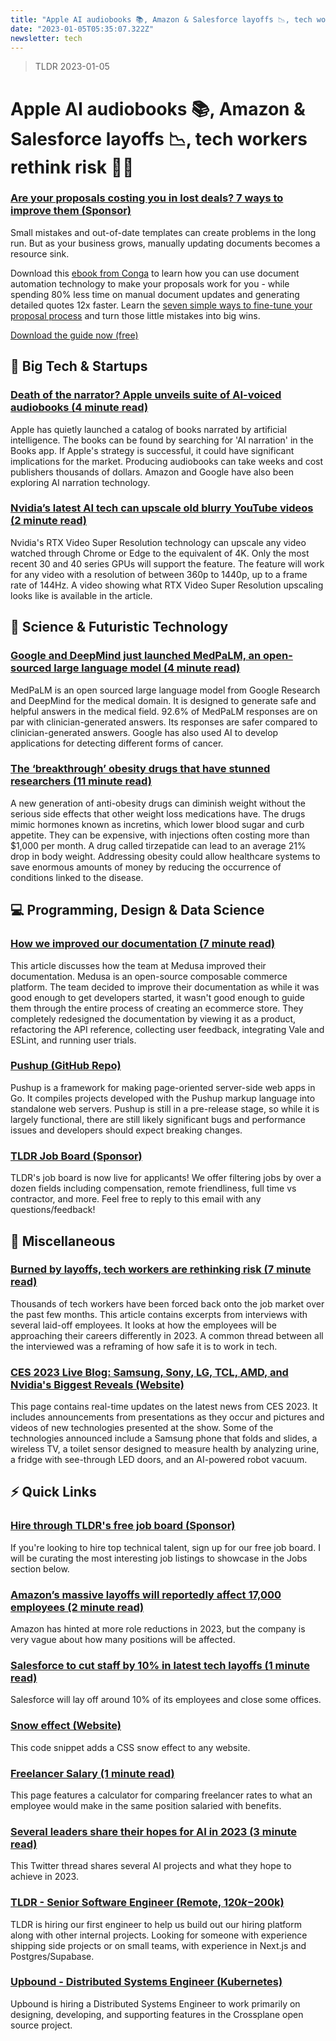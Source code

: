 ```yaml
---
title: "Apple AI audiobooks 📚, Amazon & Salesforce layoffs 📉, tech workers rethink risk 👨‍💻"
date: "2023-01-05T05:35:07.322Z"
newsletter: tech
---
```


> TLDR 2023-01-05
# Apple AI audiobooks 📚, Amazon & Salesforce layoffs 📉, tech workers rethink risk 👨‍💻

### [Are your proposals costing you in lost deals? 7 ways to improve them (Sponsor)](https://conga.com/resources/seven-ways-make-your-proposals-work-you-whitepaper?utm_campaign=glob-paidadvertising-sevenwaystomakeproposalsworkforyou&amp;utm_source=tldr&amp;utm_medium=email&amp;utm_content=newsletter#$query:utm_campaign=glob-paidadvertising-sevenwaystomakeproposalsworkforyou&amp;utm_source=tldr&amp;utm_medium=email&amp;utm_content=newsletter#)

Small mistakes and out-of-date templates can create problems in the long run. But as your business grows, manually updating documents becomes a resource sink.

Download this [ebook from Conga](https://conga.com/resources/seven-ways-make-your-proposals-work-you-whitepaper?utm_campaign=glob-paidadvertising-sevenwaystomakeproposalsworkforyou&utm_source=tldr&utm_medium=email&utm_content=newsletter#$query:utm_campaign=glob-paidadvertising-sevenwaystomakeproposalsworkforyou&utm_source=tldr&utm_medium=email&utm_content=newsletter) to learn how you can use document automation technology to make your proposals work for you - while spending 80% less time on manual document updates and generating detailed quotes 12x faster. Learn the [seven simple ways to fine-tune your proposal process](https://conga.com/resources/seven-ways-make-your-proposals-work-you-whitepaper?utm_campaign=glob-paidadvertising-sevenwaystomakeproposalsworkforyou&utm_source=tldr&utm_medium=email&utm_content=newsletter#$query:utm_campaign=glob-paidadvertising-sevenwaystomakeproposalsworkforyou&utm_source=tldr&utm_medium=email&utm_content=newsletter) and turn those little mistakes into big wins.

[Download the guide now (free)](https://conga.com/resources/seven-ways-make-your-proposals-work-you-whitepaper?utm_campaign=glob-paidadvertising-sevenwaystomakeproposalsworkforyou&utm_source=tldr&utm_medium=email&utm_content=newsletter#$query:utm_campaign=glob-paidadvertising-sevenwaystomakeproposalsworkforyou&utm_source=tldr&utm_medium=email&utm_content=newsletter)

## 📱 Big Tech & Startups

### [Death of the narrator? Apple unveils suite of AI-voiced audiobooks (4 minute read)](https://www.theguardian.com/technology/2023/jan/04/apple-artificial-intelligence-ai-audiobooks?utm_source=tldrnewsletter)

Apple has quietly launched a catalog of books narrated by artificial intelligence. The books can be found by searching for 'AI narration' in the Books app. If Apple's strategy is successful, it could have significant implications for the market. Producing audiobooks can take weeks and cost publishers thousands of dollars. Amazon and Google have also been exploring AI narration technology.

### [Nvidia’s latest AI tech can upscale old blurry YouTube videos (2 minute read)](https://www.theverge.com/2023/1/4/23538584/nvidia-ai-upscaling-browser-chrome-edge-30-40-series-gpu-graphics-cards-4k-1080p?utm_source=tldrnewsletter)

Nvidia's RTX Video Super Resolution technology can upscale any video watched through Chrome or Edge to the equivalent of 4K. Only the most recent 30 and 40 series GPUs will support the feature. The feature will work for any video with a resolution of between 360p to 1440p, up to a frame rate of 144Hz. A video showing what RTX Video Super Resolution upscaling looks like is available in the article.

## 🚀 Science & Futuristic Technology

### [Google and DeepMind just launched MedPaLM, an open-sourced large language model (4 minute read)](https://interestingengineering.com/innovation/google-deepmind-medpalm-language-model?utm_source=tldrnewsletter)

MedPaLM is an open sourced large language model from Google Research and DeepMind for the medical domain. It is designed to generate safe and helpful answers in the medical field. 92.6% of MedPaLM responses are on par with clinician-generated answers. Its responses are safer compared to clinician-generated answers. Google has also used AI to develop applications for detecting different forms of cancer.

### [The ‘breakthrough’ obesity drugs that have stunned researchers (11 minute read)](https://www.nature.com/articles/d41586-022-04505-7?utm_source=tldrnewsletter)

A new generation of anti-obesity drugs can diminish weight without the serious side effects that other weight loss medications have. The drugs mimic hormones known as incretins, which lower blood sugar and curb appetite. They can be expensive, with injections often costing more than $1,000 per month. A drug called tirzepatide can lead to an average 21% drop in body weight. Addressing obesity could allow healthcare systems to save enormous amounts of money by reducing the occurrence of conditions linked to the disease.

## 💻 Programming, Design & Data Science

### [How we improved our documentation (7 minute read)](https://medusajs.com/blog/how-we-improved-our-documentation?utm_source=tldrnewsletter)

This article discusses how the team at Medusa improved their documentation. Medusa is an open-source composable commerce platform. The team decided to improve their documentation as while it was good enough to get developers started, it wasn't good enough to guide them through the entire process of creating an ecommerce store. They completely redesigned the documentation by viewing it as a product, refactoring the API reference, collecting user feedback, integrating Vale and ESLint, and running user trials.

### [Pushup (GitHub Repo)](https://github.com/adhocteam/pushup?utm_source=tldrnewsletter)

Pushup is a framework for making page-oriented server-side web apps in Go. It compiles projects developed with the Pushup markup language into standalone web servers. Pushup is still in a pre-release stage, so while it is largely functional, there are still likely significant bugs and performance issues and developers should expect breaking changes.

### [TLDR Job Board (Sponsor)](https://tldr.tech/jobs)

TLDR's job board is now live for applicants! We offer filtering jobs by over a dozen fields including compensation, remote friendliness, full time vs contractor, and more. Feel free to reply to this email with any questions/feedback!

## 🎁 Miscellaneous

### [Burned by layoffs, tech workers are rethinking risk (7 minute read)](https://techcrunch.com/2023/01/04/burned-by-layoffs-tech-workers-are-rethinking-risk/?utm_source=tldrnewsletter)

Thousands of tech workers have been forced back onto the job market over the past few months. This article contains excerpts from interviews with several laid-off employees. It looks at how the employees will be approaching their careers differently in 2023. A common thread between all the interviewed was a reframing of how safe it is to work in tech.

### [CES 2023 Live Blog: Samsung, Sony, LG, TCL, AMD, and Nvidia's Biggest Reveals (Website)](https://www.cnet.com/news-live/ces-2023-live-blog-samsung-reveals-tcl-ar-glasses-wild-lg-fridge/?utm_source=tldrnewsletter)

This page contains real-time updates on the latest news from CES 2023. It includes announcements from presentations as they occur and pictures and videos of new technologies presented at the show. Some of the technologies announced include a Samsung phone that folds and slides, a wireless TV, a toilet sensor designed to measure health by analyzing urine, a fridge with see-through LED doors, and an AI-powered robot vacuum.

## ⚡ Quick Links

### [Hire through TLDR's free job board (Sponsor)](https://tldr.tech/employer/sign-up)

If you're looking to hire top technical talent, sign up for our free job board. I will be curating the most interesting job listings to showcase in the Jobs section below.

### [Amazon’s massive layoffs will reportedly affect 17,000 employees (2 minute read)](https://www.theverge.com/2023/1/4/23539737/amazon-layoffs-thousands-17000?utm_source=tldrnewsletter)

Amazon has hinted at more role reductions in 2023, but the company is very vague about how many positions will be affected.

### [Salesforce to cut staff by 10% in latest tech layoffs (1 minute read)](https://www.cnbc.com/2023/01/04/salesforce-to-cut-staff-by-10percent-close-some-offices.html?utm_source=tldrnewsletter)

Salesforce will lay off around 10% of its employees and close some offices.

### [Snow effect (Website)](https://embed.im/snow/?utm_source=tldrnewsletter)

This code snippet adds a CSS snow effect to any website.

### [Freelancer Salary (1 minute read)](https://freelancersalary.com/?utm_source=tldrnewsletter)

This page features a calculator for comparing freelancer rates to what an employee would make in the same position salaried with benefits.

### [Several leaders share their hopes for AI in 2023 (3 minute read)](https://threadreaderapp.com/andrewyng/status/1610406520482856963?s=12&amp;t=b2L5a_timCkDRQM4MJhyIg)

This Twitter thread shares several AI projects and what they hope to achieve in 2023.

### [TLDR - Senior Software Engineer (Remote, $120k-$200k)](https://tldr.tech/jobs/senior-software-engineer/23)

TLDR is hiring our first engineer to help us build out our hiring platform along with other internal projects. Looking for someone with experience shipping side projects or on small teams, with experience in Next.js and Postgres/Supabase.

### [Upbound - Distributed Systems Engineer (Kubernetes)](https://tldr.tech/jobs/director-of-engineering%2C-platform-services/41)

Upbound is hiring a Distributed Systems Engineer to work primarily on designing, developing, and supporting features in the Crossplane open source project.